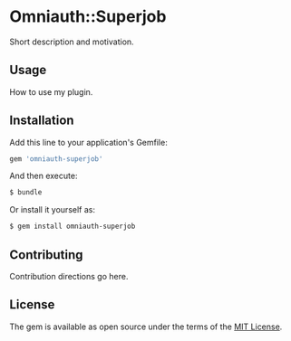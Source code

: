 # Omniauth::Superjob
Short description and motivation.

## Usage
How to use my plugin.

## Installation
Add this line to your application's Gemfile:

```ruby
gem 'omniauth-superjob'
```

And then execute:
```bash
$ bundle
```

Or install it yourself as:
```bash
$ gem install omniauth-superjob
```

## Contributing
Contribution directions go here.

## License
The gem is available as open source under the terms of the [MIT License](http://opensource.org/licenses/MIT).
